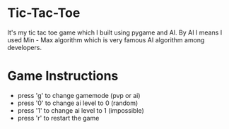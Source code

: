 # Tic-Tac-Toe
It's my tic tac toe game which I built using pygame and AI. By AI I means I used Min - Max algorithm which is very famous AI algorithm among developers.

# Game Instructions

- press 'g' to change gamemode (pvp or ai)
- press '0' to change ai level to 0 (random)
- press '1' to change ai level to 1 (impossible)
- press 'r' to restart the game

